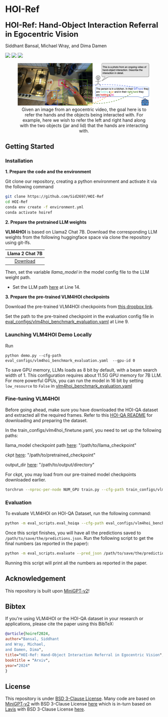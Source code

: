 # HOI-Ref

<font size='5'>**HOI-Ref: Hand-Object Interaction Referral in Egocentric Vision**</font>

Siddhant Bansal, Michael Wray, and Dima Damen

<a href=''><img src='https://img.shields.io/badge/Project-Page-Green'></a> <a href=''><img src='https://img.shields.io/badge/Paper-Arxiv-red'></a> <a href=''><img src='https://img.shields.io/badge/Gradio-Demo (coming soon)-blue'></a> 

<center>
<figure>
		<div id="projectid">
    <img src="assets/hoi-ref.png" width="900px" />
		</div>
    <figcaption>
    Given an image from an egocentric video, the goal here is to refer the hands and the objects being interacted with. For example, here we wish to refer the left and right hand along with the two objects (jar and lid) that the hands are interacting with.
    </figcaption>
</figure>
</center>

## Getting Started
### Installation

**1. Prepare the code and the environment**

Git clone our repository, creating a python environment and activate it via the following command

```bash
git clone https://github.com/Sid2697/HOI-Ref
cd HOI-Ref
conda env create -f environment.yml
conda activate hoiref
```


**2. Prepare the pretrained LLM weights**

**VLM4HOI** is based on Llama2 Chat 7B.
Download the corresponding LLM weights from the following huggingface space via clone the repository using git-lfs.

|                            Llama 2 Chat 7B                             |
:------------------------------------------------------------------------------------------------:|
[Download](https://huggingface.co/meta-llama/Llama-2-7b-chat-hf/tree/main) | 


Then, set the variable *llama_model* in the model config file to the LLM weight path.

* Set the LLM path 
[here](vlm4hoi/configs/models/vlm4hoi.yaml#L14) at Line 14.

**3. Prepare the pre-trained VLM4HOI checkpoints**

Download the pre-trained VLM4HOI checkpoints from [this dropbox link](https://www.dropbox.com/scl/fi/o8c8surg8ovqmqpx3xl8j/checkpoint_55.pth?rlkey=u74w6o7wnmrx88jleewqd9qoh&dl=0).

Set the path to the pre-trained checkpoint in the evaluation config file 
in [eval_configs/vlm4hoi_benchmark_evaluation.yaml](eval_configs/vlm4hoi_benchmark_evaluation.yaml#L9) at Line 9.

### Launching VLM4HOI Demo Locally

Run
```
python demo.py --cfg-path eval_configs/vlm4hoi_benchmark_evaluation.yaml  --gpu-id 0
```

To save GPU memory, LLMs loads as 8 bit by default, with a beam search width of 1. 
This configuration requires about 11.5G GPU memory for 7B LLM. 
For more powerful GPUs, you can run the model
in 16 bit by setting `low_resource` to `False` in [vlm4hoi_benchmark_evaluation.yaml](eval_configs/vlm4hoi_benchmark_evaluation.yaml#L6) 

### Fine-tuning VLM4HOI

Before going ahead, make sure you have downloaded the HOI-QA dataset and extracted all the required frames. Refer to this [HOI-QA README](hoiqa_dataset/HOIQA_README.md) for downloading and preparing the dataset.

In the train_configs/vlm4hoi_finetune.yaml, you need to set up the following paths:

llama_model checkpoint path [here](train_configs/vlm4hoi_finetune.yaml#L7): "/path/to/llama_checkpoint"

ckpt [here](train_configs/vlm4hoi_finetune.yaml#L8): "/path/to/pretrained_checkpoint"

output_dir [here](train_configs/vlm4hoi_finetune.yaml#L52): "/path/to/output/directory"

For ckpt, you may load from our pre-trained model checkpoints downloaded earlier.

```bash
torchrun --nproc-per-node NUM_GPU train.py --cfg-path train_configs/vlm4hoi_finetune.yaml
```

### Evaluation

To evaluate VLM4HOI on HOI-QA Dataset, run the following command:

```bash
python -m eval_scripts.eval_hoiqa --cfg-path eval_configs/vlm4hoi_benchmark_evaluation.yaml --pred_json /path/to/save/the/predictions.json
```

Once this script finishes, you will have all the predictions saved to `/path/to/save/the/predictions.json`. Run the following script to get the final numbers (as reported in the paper):

```bash
python -m eval_scripts.evaluate --pred_json /path/to/save/the/predictions.json --hoi_pred_json /path/to/save/the/predictions_hoi.json
```
Running this script will print all the numbers as reported in the paper.

## Acknowledgement

This repository is built upon [MiniGPT-v2](https://github.com/Vision-CAIR/MiniGPT-4)!


## Bibtex

If you're using VLM4HOI or the HOI-QA dataset in your research or applications, please cite the paper using this BibTeX:

```bibtex
@article{hoiref2024,
author="Bansal, Siddhant
and Wray, Michael, 
and Damen, Dima",
title="HOI-Ref: Hand-Object Interaction Referral in Egocentric Vision",
booktitle = "Arxiv",
year="2024"
}
```

## License
This repository is under [BSD 3-Clause License](LICENSE.md).
Many code are based on [MiniGPT-v2](https://github.com/Vision-CAIR/MiniGPT-4) with BSD 3-Clause License [here](LICENSE_MiniGPT-v2.md) which is in-turn based on [Lavis](https://github.com/salesforce/LAVIS) with 
BSD 3-Clause License [here](LICENSE_Lavis.md).
